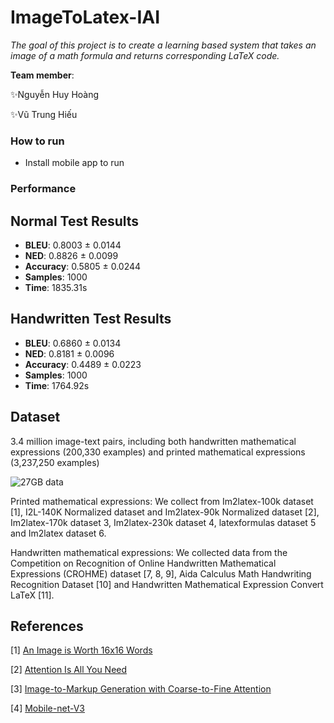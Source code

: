 # ImageToLatex-IAI

*The goal of this project is to create a learning based system that takes an image of a math formula and returns corresponding LaTeX code.*


**Team member**:

✨Nguyễn Huy Hoàng

✨Vũ Trung Hiếu
### How to run
- Install mobile app to run
### Performance

## Normal Test Results
- **BLEU**: 0.8003 ± 0.0144  
- **NED**: 0.8826 ± 0.0099  
- **Accuracy**: 0.5805 ± 0.0244  
- **Samples**: 1000  
- **Time**: 1835.31s  

## Handwritten Test Results
- **BLEU**: 0.6860 ± 0.0134  
- **NED**: 0.8181 ± 0.0096  
- **Accuracy**: 0.4489 ± 0.0223  
- **Samples**: 1000  
- **Time**: 1764.92s  

## Dataset
3.4 million image-text pairs, including both handwritten mathematical expressions (200,330 examples) and printed mathematical expressions (3,237,250 examples)

![27GB data]([https://huggingface.co/datasets/hoang-quoc-trung/fusion-image-to-latex-datasets](https://huggingface.co/datasets/hoang-quoc-trung/fusion-image-to-latex-datasets))

Printed mathematical expressions: We collect from Im2latex-100k dataset [1], I2L-140K Normalized dataset and Im2latex-90k Normalized dataset [2], Im2latex-170k dataset 3, Im2latex-230k dataset 4, latexformulas dataset 5 and Im2latex dataset 6.

Handwritten mathematical expressions: We collected data from the Competition on Recognition of Online Handwritten Mathematical Expressions (CROHME) dataset [7, 8, 9], Aida Calculus Math Handwriting Recognition Dataset [10] and Handwritten Mathematical Expression Convert LaTeX [11].

## References
[1] [An Image is Worth 16x16 Words](https://arxiv.org/abs/2010.11929)

[2] [Attention Is All You Need](https://arxiv.org/abs/1706.03762)

[3] [Image-to-Markup Generation with Coarse-to-Fine Attention](https://arxiv.org/abs/1609.04938v2)

[4] [Mobile-net-V3](https://arxiv.org/pdf/1905.02244)
